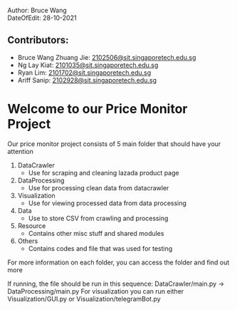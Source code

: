 Author: Bruce Wang  
DateOfEdit: 28-10-2021
## Contributors:
- Bruce Wang Zhuang Jie: 2102506@sit.singaporetech.edu.sg
- Ng Lay Kiat: 2101035@sit.singaporetech.edu.sg
- Ryan Lim: 2101702@sit.singaporetech.edu.sg
- Ariff Sanip: 2102928@sit.singaporetech.edu.sg

# Welcome to our Price Monitor Project

Our price monitor project consists of 5 main folder that should have your attention

1. DataCrawler
	- Use for scraping and cleaning lazada product page
2. DataProcessing
	- Use for processing clean data from datacrawler
3. Visualization
	- Use for viewing processed data from data processing
4. Data
	- Use to store CSV from crawling and processing
5. Resource
	- Contains other misc stuff and shared modules
6. Others
	- Contains codes and file that was used for testing
	
For more information on each folder, you can access the folder and find out more

If running, the file should be run in this sequence:
DataCrawler/main.py -> DataProcessing/main.py
For visualization you can run either Visualization/GUI.py or Visualization/telegramBot.py

